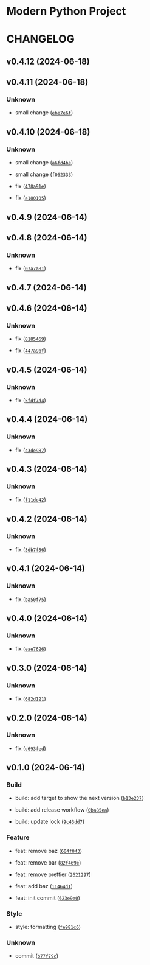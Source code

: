 # Modern Python Project

# CHANGELOG




## v0.4.12 (2024-06-18)

## v0.4.11 (2024-06-18)

### Unknown

* small change ([`ebe7e6f`](https://github.com/tengzl33t/python-semver-project/commit/ebe7e6f315d39de96d7be037c0e881e6958331da))

## v0.4.10 (2024-06-18)

### Unknown

* small change ([`a6fd4be`](https://github.com/tengzl33t/python-semver-project/commit/a6fd4bea35e4a2fdac78529da167b3f39f6a1f35))

* small change ([`f062333`](https://github.com/tengzl33t/python-semver-project/commit/f062333cd7c0f62fd270e963b7ee5540b64dbe42))

* fix ([`478a91e`](https://github.com/tengzl33t/python-semver-project/commit/478a91e9338412c16290eaaa20323fe608a8986b))

* fix ([`a180105`](https://github.com/tengzl33t/python-semver-project/commit/a180105c50a21e9f013ddcdc5372fa4dded835d0))

## v0.4.9 (2024-06-14)

## v0.4.8 (2024-06-14)

### Unknown

* fix ([`07a7a81`](https://github.com/tengzl33t/python-semver-project/commit/07a7a8191f413bdd5cf9be850786555bd4379ad4))

## v0.4.7 (2024-06-14)

## v0.4.6 (2024-06-14)

### Unknown

* fix ([`8185469`](https://github.com/tengzl33t/python-semver-project/commit/818546901e064bdb83d5b1af2f25778b10a57491))

* fix ([`447a9bf`](https://github.com/tengzl33t/python-semver-project/commit/447a9bf8207b5ace5670022651cf3d6c4eff69f5))

## v0.4.5 (2024-06-14)

### Unknown

* fix ([`5fdf7d4`](https://github.com/tengzl33t/python-semver-project/commit/5fdf7d487eb381d2336b1e3c5203d187a12f5b57))

## v0.4.4 (2024-06-14)

### Unknown

* fix ([`c3de987`](https://github.com/tengzl33t/python-semver-project/commit/c3de98727abeab81f9d6d282897e5253a0eb603a))

## v0.4.3 (2024-06-14)

### Unknown

* fix ([`f11de42`](https://github.com/tengzl33t/python-semver-project/commit/f11de42509024d8b597d9c85ad4d98af680c27ee))

## v0.4.2 (2024-06-14)

### Unknown

* fix ([`3db7f56`](https://github.com/tengzl33t/python-semver-project/commit/3db7f56c764a757cb00c46ced8fda05625ae241f))

## v0.4.1 (2024-06-14)

### Unknown

* fix ([`ba50f75`](https://github.com/tengzl33t/python-semver-project/commit/ba50f753d1973bb9c2db4bf826d5f444f70c5b1b))

## v0.4.0 (2024-06-14)

### Unknown

* fix ([`eae7626`](https://github.com/tengzl33t/python-semver-project/commit/eae7626cc4bdc623c80223bca277e18904441899))

## v0.3.0 (2024-06-14)

### Unknown

* fix ([`682d121`](https://github.com/tengzl33t/python-semver-project/commit/682d12154f69e961ee529f581837a17e1902aa1e))

## v0.2.0 (2024-06-14)

### Unknown

* fix ([`d693fed`](https://github.com/tengzl33t/python-semver-project/commit/d693fed64f8a02ee1eaefa2853babfd43392965a))

## v0.1.0 (2024-06-14)

### Build

* build: add target to show the next version ([`b13e237`](https://github.com/tengzl33t/python-semver-project/commit/b13e237adefc49f8ffe1ba9221d6b40053374cbf))

* build: add release workflow ([`0ba85ea`](https://github.com/tengzl33t/python-semver-project/commit/0ba85eacfa1bcc50ef6abbadea93b998a07f25b3))

* build: update lock ([`9c43dd7`](https://github.com/tengzl33t/python-semver-project/commit/9c43dd754a82e2dc4bf9a48ee7c18ba3ef79ce6b))

### Feature

* feat: remove baz ([`604f043`](https://github.com/tengzl33t/python-semver-project/commit/604f043ba0b76cf1832d87ef6def342d028ac4c2))

* feat: remove bar ([`82f469e`](https://github.com/tengzl33t/python-semver-project/commit/82f469e7faca861dd0408cedbd44abb5804d7c32))

* feat: remove prettier ([`2621297`](https://github.com/tengzl33t/python-semver-project/commit/26212977523986dcd9066e723c64a8ababf3a83b))

* feat: add baz ([`11464d1`](https://github.com/tengzl33t/python-semver-project/commit/11464d173c418325cf977edd4bdf75b5546ac9ce))

* feat: init commit ([`623e9e0`](https://github.com/tengzl33t/python-semver-project/commit/623e9e0d97da4c48a14829a7f83c998ae68f4d13))

### Style

* style: formatting ([`fe981c6`](https://github.com/tengzl33t/python-semver-project/commit/fe981c645698806c4ef8a9a86bacf0bdb367abe1))

### Unknown

* commit ([`b77f79c`](https://github.com/tengzl33t/python-semver-project/commit/b77f79c3447d5f38e489127be7d92b845e21c17f))
